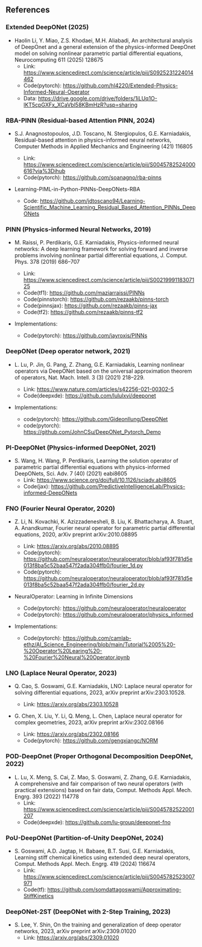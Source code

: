 ## References

### Extended DeepONet (2025)
- Haolin Li, Y. Miao, Z.S. Khodaei, M.H. Aliabadi, An architectural analysis of DeepOnet and a general extension of the physics-informed DeepOnet model on solving nonlinear parametric partial differential equations, Neurocomputing 611 (2025) 128675
  - Link: https://www.sciencedirect.com/science/article/pii/S0925231224014462
  - Code(pytorch): https://github.com/hl4220/Extended-Physics-Informed-Neural-Operator
  - Data: https://drive.google.com/drive/folders/1iLUq1O-lKT5cpGXFx_XCaVbl58KBmHzR?usp=sharing


### RBA-PINN (Residual-based Attention PINN, 2024)
- S.J. Anagnostopoulos, J.D. Toscano, N. Stergiopulos, G.E. Karniadakis, Residual-based attention in physics-informed neural networks, Computer Methods in Applied Mechanics and Engineering (421) 116805
  - Link: https://www.sciencedirect.com/science/article/pii/S0045782524000616?via%3Dihub
  - Code(pytorch): https://github.com/soanagno/rba-pinns

- Learning-PIML-in-Python-PINNs-DeepONets-RBA
  - Code: https://github.com/jdtoscano94/Learning-Scientific_Machine_Learning_Residual_Based_Attention_PINNs_DeepONets


### PINN (Physics-informed Neural Networks, 2019)
- M. Raissi, P. Perdikaris, G.E. Karniadakis, Physics-informed neural networks: A deep learning framework for solving forward and inverse problems involving nonlinear partial differential equations, J. Comput. Phys. 378 (2019) 686–707
  - Link: https://www.sciencedirect.com/science/article/pii/S0021999118307125
  - Code(tf1): https://github.com/maziarraissi/PINNs
  - Code(pinnstorch): https://github.com/rezaakb/pinns-torch
  - Code(pinnsjax): https://github.com/rezaakb/pinns-jax
  - Code(tf2): https://github.com/rezaakb/pinns-tf2

- Implementations:
  - Code(pytorch): https://github.com/jayroxis/PINNs


### DeepONet (Deep operator network, 2021)
- L. Lu, P. Jin, G. Pang, Z. Zhang, G.E. Karniadakis, Learning nonlinear operators via DeepONet based on the universal approximation theorem of operators, Nat. Mach. Intell. 3 (3) (2021) 218–229.
  - Link: https://www.nature.com/articles/s42256-021-00302-5
  - Code(deepxde): https://github.com/lululxvi/deeponet

- Implementations:
  - code(pytorch): https://github.com/GideonIlung/DeepONet
  - code(pytorch): https://github.com/JohnCSu/DeepONet_Pytorch_Demo


### PI-DeepONet (Physics-informed DeepONet, 2021)
- S. Wang, H. Wang, P. Perdikaris, Learning the solution operator of parametric partial differential equations with physics-informed DeepONets, Sci. Adv. 7 (40) (2021) eabi8605
  - Link: https://www.science.org/doi/full/10.1126/sciadv.abi8605
  - Code(jax): https://github.com/PredictiveIntelligenceLab/Physics-informed-DeepONets


### FNO (Fourier Neural Operator, 2020)
- Z. Li, N. Kovachki, K. Azizzadenesheli, B. Liu, K. Bhattacharya, A. Stuart, A. Anandkumar, Fourier neural operator for parametric partial differential equations, 2020, arXiv preprint arXiv:2010.08895
  - Link: https://arxiv.org/abs/2010.08895
  - Code(pytorch): https://github.com/neuraloperator/neuraloperator/blob/af93f781d5e013f8ba5c52baa547f2ada304ffb0/fourier_1d.py
  - Code(pytorch): https://github.com/neuraloperator/neuraloperator/blob/af93f781d5e013f8ba5c52baa547f2ada304ffb0/fourier_2d.py

- NeuralOperator: Learning in Infinite Dimensions
  - Code(pytorch): https://github.com/neuraloperator/neuraloperator
  - Code(pytorch): https://github.com/neuraloperator/physics_informed

- Implementations:
  - Code(pytorch): https://github.com/camlab-ethz/AI_Science_Engineering/blob/main/Tutorial%2005%20-%20Operator%20Learing%20-%20Fourier%20Neural%20Operator.ipynb

### LNO (Laplace Neural Operator, 2023)
- Q. Cao, S. Goswami, G.E. Karniadakis, LNO: Laplace neural operator for solving differential equations, 2023, arXiv preprint arXiv:2303.10528.
  - Link: https://arxiv.org/abs/2303.10528

- G. Chen, X. Liu, Y. Li, Q. Meng, L. Chen, Laplace neural operator for complex geometries, 2023, arXiv preprint arXiv:2302.08166
  - Link: https://arxiv.org/abs/2302.08166
  - Code(pytorch): https://github.com/gengxiangc/NORM


### POD-DeepOnet (Proper Orthogonal Decomposition DeepONet, 2022)
- L. Lu, X. Meng, S. Cai, Z. Mao, S. Goswami, Z. Zhang, G.E. Karniadakis, A comprehensive and fair comparison of two neural operators (with practical extensions) based on fair data, Comput. Methods Appl. Mech. Engrg. 393 (2022) 114778
  - Link: https://www.sciencedirect.com/science/article/pii/S0045782522001207
  - Code(deepxde): https://github.com/lu-group/deeponet-fno


### PoU-DeepONet (Partition-of-Unity DeepONet, 2024)
- S. Goswami, A.D. Jagtap, H. Babaee, B.T. Susi, G.E. Karniadakis, Learning stiff chemical kinetics using extended deep neural operators, Comput. Methods Appl. Mech. Engrg. 419 (2024) 116674
  - Link: https://www.sciencedirect.com/science/article/pii/S0045782523007971
  - Code(tf): https://github.com/somdattagoswami/Approximating-StiffKinetics


### DeepONet-2ST (DeepONet with 2-Step Training, 2023)
- S. Lee, Y. Shin, On the training and generalization of deep operator networks, 2023, arXiv preprint arXiv:2309.01020
  - Link: https://arxiv.org/abs/2309.01020
